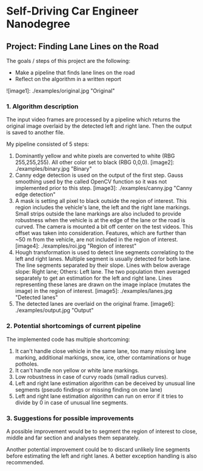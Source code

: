 # Self-Driving Car Engineer Nanodegree


## Project: **Finding Lane Lines on the Road** 

The goals / steps of this project are the following:
* Make a pipeline that finds lane lines on the road
* Reflect on the algorithm in a written report

![image1]: ./examples/original.jpg "Original"


### 1. Algorithm description

The input video frames are processed by a pipeline which returns the original image overlaid by the detected left and right lane. Then the output is saved to another file.

My pipeline consisted of 5 steps:
 1) Dominantly yellow and white pixels are converted to white (RBG 255,255,255). All other color set to black (RBG 0,0,0).
    [image2]: ./examples/binary.jpg "Binary"
 2) Canny edge detection is used on the output of the first step. Gauss smoothing used by the called OpenCV function so it was
    not implemented prior to this step.
    [image3]: ./examples/canny.jpg "Canny edge detection"
 3) A mask is setting all pixel to black outside the region of interest.
    This region includes the vehicle's lane, the left and the right lane markings. Small strips outside the lane markings are 
    also included to provide robustness when the vehicle is at the edge of the lane or the road is curved.
    The camera is mounted a bit off center on the test videos. This offset was taken into consideration.
    Features, which are further than ~50 m from the vehicle, are not included in the region of interest.
    [image4]: ./examples/roi.jpg "Region of interest"
 4) Hough transformation is used to detect line segments correlating to the left and right lanes.
    Multiple segment is usually detected for both lane. The line segments separated by their slope. Lines with below average 
    slope: Right lane; Others: Left lane. The two population then averaged separately to get an estimation for the left and 
    right lane.
    Lines representing these lanes are drawn on the image inplace (mutates the image) in the region of interest.
    [image5]: ./examples/lanes.jpg "Detected lanes"
 5) The detected lanes are overlaid on the original frame.
    [image6]: ./examples/output.jpg "Output"


### 2. Potential shortcomings of current pipeline

The implemented code has multiple shortcoming:
 1) It can't handle close vehicle in the same lane, too many missing lane marking, additional markings, snow, ice, other 
    contaminations or huge potholes.
 2) It can't handle non yellow or white lane markings.
 3) Low robustness in case of curvy roads (small radius curves).
 4) Left and right lane estimation algorithm can be deceived by unusual line segments (pseudo findings or missing finding on one 
    lane)
 5) Left and right lane estimation algorithm can run on error if it tries to divide by 0 in case of unusual line segments.
 

### 3. Suggestions for possible improvements

A possible improvement would be to segment the region of interest to close, middle and far section and analyses them separately.

Another potential improvement could be to discard unlikely line segments before estimating the left and right lanes. A better exception handling is also recommended.
